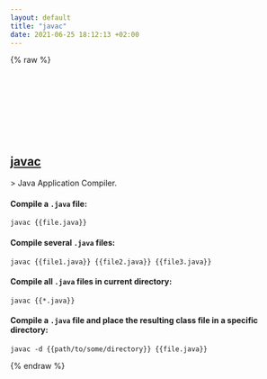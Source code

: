 ```yaml
---
layout: default
title: "javac"
date: 2021-06-25 18:12:13 +02:00
---
```

{% raw %}
<h2 id="javac">
  <a href="/en/common/javac.html">javac</a> <a href="#javac"><svg class="icon">
    <use href="/assets/images/unicode_sprite.svg#link" />
  </svg></a>
</h2>
> Java Application Compiler.

#### Compile a `.java` file:
```shell
javac {{file.java}}
```
#### Compile several `.java` files:
```shell
javac {{file1.java}} {{file2.java}} {{file3.java}}
```
#### Compile all `.java` files in current directory:
```shell
javac {{*.java}}
```
#### Compile a `.java` file and place the resulting class file in a specific directory:
```shell
javac -d {{path/to/some/directory}} {{file.java}}
```
{% endraw %}